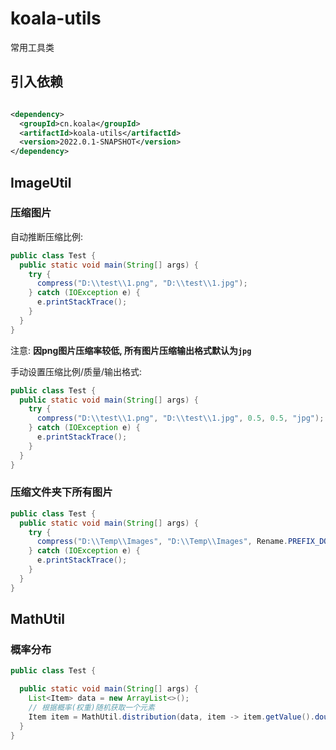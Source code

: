 # koala-utils

常用工具类

## 引入依赖

```xml

<dependency>
  <groupId>cn.koala</groupId>
  <artifactId>koala-utils</artifactId>
  <version>2022.0.1-SNAPSHOT</version>
</dependency>
```

## ImageUtil

### 压缩图片

自动推断压缩比例:

```java
public class Test {
  public static void main(String[] args) {
    try {
      compress("D:\\test\\1.png", "D:\\test\\1.jpg");
    } catch (IOException e) {
      e.printStackTrace();
    }
  }
}
```

注意: **因png图片压缩率较低, 所有图片压缩输出格式默认为`jpg`**

手动设置压缩比例/质量/输出格式:

```java
public class Test {
  public static void main(String[] args) {
    try {
      compress("D:\\test\\1.png", "D:\\test\\1.jpg", 0.5, 0.5, "jpg");
    } catch (IOException e) {
      e.printStackTrace();
    }
  }
}
```

### 压缩文件夹下所有图片

```java
public class Test {
  public static void main(String[] args) {
    try {
      compress("D:\\Temp\\Images", "D:\\Temp\\Images", Rename.PREFIX_DOT_THUMBNAIL, 0.5, 0.5, "jpg");
    } catch (IOException e) {
      e.printStackTrace();
    }
  }
}
```

## MathUtil

### 概率分布

```java
public class Test {

  public static void main(String[] args) {
    List<Item> data = new ArrayList<>();
    // 根据概率(权重)随机获取一个元素
    Item item = MathUtil.distribution(data, item -> item.getValue().doubleValue());
  }
}
```